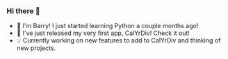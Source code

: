 ### Hi there 👋

- 👋 I'm Barry! I just started learning Python a couple months ago!
- 💽 I've just released my very first app, CalYrDiv! Check it out!
- 💡 Currently working on new features to add to CalYrDiv and thinking of new projects.
  

